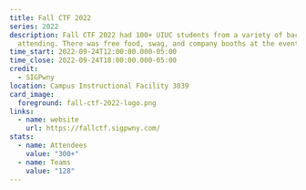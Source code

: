 ```yaml
---
title: Fall CTF 2022
series: 2022
description: Fall CTF 2022 had 100+ UIUC students from a variety of backgrounds
  attending. There was free food, swag, and company booths at the event.
time_start: 2022-09-24T12:00:00.000-05:00
time_close: 2022-09-24T18:00:00.000-05:00
credit:
  - SIGPwny
location: Campus Instructional Facility 3039
card_image:
  foreground: fall-ctf-2022-logo.png
links:
  - name: website
    url: https://fallctf.sigpwny.com/
stats:
  - name: Attendees
    value: "300+"
  - name: Teams
    value: "128"
---
```

